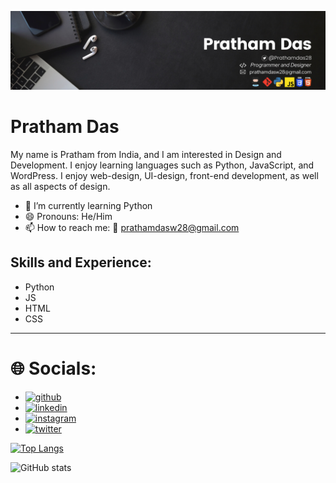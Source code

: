 ![Developer and Designer](https://github.com/Prathamdas3/Prathamdas3/blob/main/Olivia%20Wilson.png)

#  Pratham Das

My name is Pratham from India, and I am interested in Design and Development. I enjoy learning languages such as Python, JavaScript, and WordPress. I enjoy web-design, UI-design, front-end development, as well as all aspects of design.

- 🌱 I’m currently learning Python 
- 😄 Pronouns: He/Him 
- 📫 How to reach me: 📧 prathamdasw28@gmail.com 

## Skills and Experience:
* Python 
* JS
* HTML
* CSS
---

# 🌐 Socials:
* [<img src='https://cdn.jsdelivr.net/npm/simple-icons@3.0.1/icons/github.svg' alt='github' height='40'>](https://github.com/Prathamdas3) 
*  [<img src='https://cdn.jsdelivr.net/npm/simple-icons@3.0.1/icons/linkedin.svg' alt='linkedin' height='40'>](https://www.linkedin.com/in/prathamdas28/) 
*  [<img src='https://cdn.jsdelivr.net/npm/simple-icons@3.0.1/icons/instagram.svg' alt='instagram' height='40'>](https://www.instagram.com/pratham28003/)
*  [<img src='https://cdn.jsdelivr.net/npm/simple-icons@3.0.1/icons/twitter.svg' alt='twitter' height='40'>](https://twitter.com/Prathamdas28/)

[![Top Langs](https://github-readme-stats.vercel.app/api/top-langs/?username=Prathamdas3)](https://github.com/anuraghazra/github-readme-stats)

![GitHub stats](https://github-readme-stats.vercel.app/api?username=Prathamdas3&show_icons=true)  





